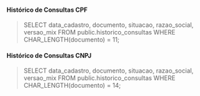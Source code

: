 #### Histórico de Consultas CPF
> SELECT data_cadastro, documento, situacao, razao_social, versao_mix
> FROM public.historico_consultas
> WHERE CHAR_LENGTH(documento) = 11;

#### Histórico de Consultas CNPJ
> SELECT data_cadastro, documento, situacao, razao_social, versao_mix
> FROM public.historico_consultas
> WHERE CHAR_LENGTH(documento) = 14;